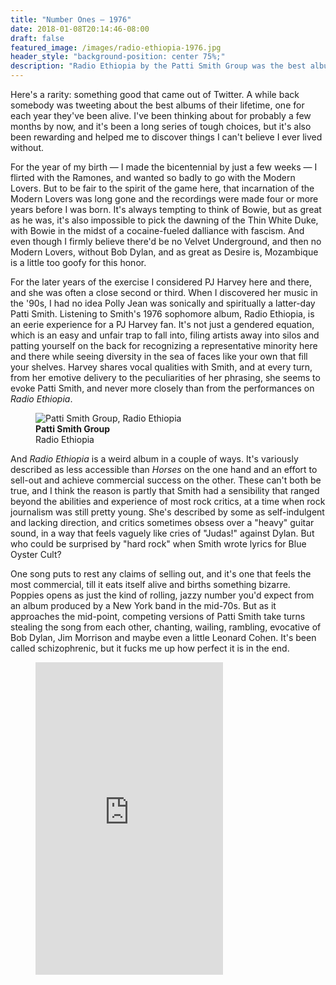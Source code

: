 ```yaml
---
title: "Number Ones — 1976"
date: 2018-01-08T20:14:46-08:00
draft: false
featured_image: /images/radio-ethiopia-1976.jpg
header_style: "background-position: center 75%;"
description: "Radio Ethiopia by the Patti Smith Group was the best album of the bicentennial, baby!"
---
```


Here's a rarity: something good that came out of Twitter. A while back somebody was tweeting about the best albums of their lifetime, one for each year they've been alive. I've been thinking about for probably a few months by now, and it's been a long series of tough choices, but it's also been rewarding and helped me to discover things I can't believe I ever lived without.

For the year of my birth — I made the bicentennial by just a few weeks — I flirted with the Ramones, and wanted so badly to go with the Modern Lovers. But to be fair to the spirit of the game here, that incarnation of the Modern Lovers was long gone and the recordings were made four or more years before I was born. It's always tempting to think of Bowie, but as great as he was, it's also impossible to pick the dawning of the Thin White Duke, with Bowie in the midst of a cocaine-fueled dalliance with fascism. And even though I firmly believe there'd be no Velvet Underground, and then no Modern Lovers, without Bob Dylan, and as great as Desire is, Mozambique is a little too goofy for this honor.

For the later years of the exercise I considered PJ Harvey here and there, and she was often a close second or third. When I discovered her music in the '90s, I had no idea Polly Jean was sonically and spiritually a latter-day Patti Smith. Listening to Smith's 1976 sophomore album, Radio Ethiopia, is an eerie experience for a PJ Harvey fan. It's not just a gendered equation, which is an easy and unfair trap to fall into, filing artists away into silos and patting yourself on the back for recognizing a representative minority here and there while seeing diversity in the sea of faces like your own that fill your shelves. Harvey shares vocal qualities with Smith, and at every turn, from her emotive delivery to the peculiarities of her phrasing, she seems to evoke Patti Smith, and never more closely than from the performances on *Radio Ethiopia*.

<figure>
    <img class="album" data-artist="Patti Smith Group" data-title="Radio Ethiopia" src="/images/radio-ethiopia-1976.jpg" alt="Patti Smith Group, Radio Ethiopia">
    <figcaption><strong>Patti Smith Group</strong><br>Radio Ethiopia</figcaption>
</figure>

And *Radio Ethiopia* is a weird album in a couple of ways. It's variously described as less accessible than *Horses* on the one hand and an effort to sell-out and achieve commercial success on the other. These can't both be true, and I think the reason is partly that Smith had a sensibility that ranged beyond the abilities and experience of most rock critics, at a time when rock journalism was still pretty young. She's described by some as self-indulgent and lacking direction, and critics sometimes obsess over a "heavy" guitar sound, in a way that feels vaguely like cries of "Judas!" against Dylan. But who could be surprised by "hard rock" when Smith wrote lyrics for Blue Oyster Cult?

One song puts to rest any claims of selling out, and it's one that feels the most commercial, till it eats itself alive and births something bizarre. Poppies opens as just the kind of rolling, jazzy number you'd expect from an album produced by a New York band in the mid-70s. But as it approaches the mid-point, competing versions of Patti Smith take turns stealing the song from each other, chanting, wailing, rambling, evocative of Bob Dylan, Jim Morrison and maybe even a little Leonard Cohen. It's been called schizophrenic, but it fucks me up how perfect it is in the end.

<figure>
    <iframe src="https://open.spotify.com/embed/album/7jmAoRWQ9qUXtRXUOW2agu" width="300" height="500" frameborder="0" allowtransparency="true"></iframe>
</figure>